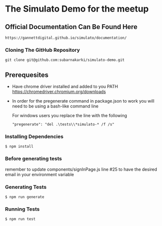 # The Simulato Demo for the meetup #

## Official Documentation Can Be Found Here
```
https://gannettdigital.github.io/simulato/documentation/
```

### Cloning The GitHub Repository
```
git clone git@github.com:subarnakarki/simulato-demo.git
```

## Prerequesites
- Have chrome driver installed and added to you PATH
  https://chromedriver.chromium.org/downloads

- In order for the pregenerate command in package.json to work you will need to be using a bash-like command line

  For windows users you replace the line with the following
  ```
  "pregenerate": "del .\tests\\*simulato-* /f /s"
  ```

### Installing Dependencies
```
$ npm install
```

### Before generating tests
remember to update components/signInPage.js line #25 to have the desired email in your environment variable

### Generating Tests
```
$ npm run generate
```

### Running Tests
```
$ npm run test
```
